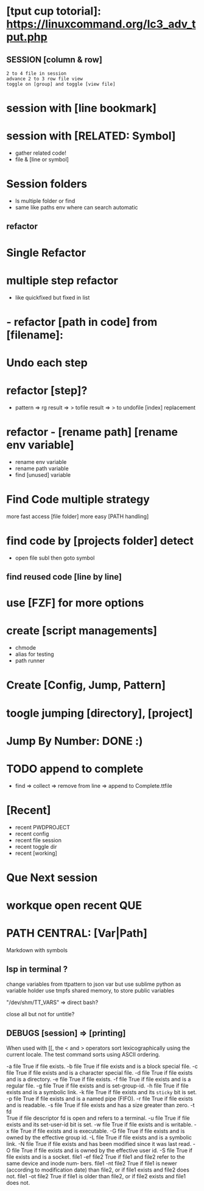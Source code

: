 # [tput cup totorial]: https://linuxcommand.org/lc3_adv_tput.php



## SESSION [column & row]
	2 to 4 file in session
	advance 2 to 3 row file view
	toggle on [group] and toggle [view file]
# 	session with [line bookmark]

# session with [RELATED: Symbol]
[related session]: fast_get_code
- gather related code!
- file & [line or symbol]

# Session folders
- ls multiple folder or find
- same like paths env where can search automatic










## refactor
# Single Refactor
# multiple step refactor
- like quickfixed but fixed in list
# - refactor [path in code] from [filename]:

# Undo each step

# refactor [step]?
- pattern => rg result => > tofile result 
		  => > to undofile [index]
		   replacement

# refactor - [rename path] [rename env variable]
-	rename env variable
-	rename path variable
-	find [unused] variable

















# Find Code multiple strategy
more fast access [file folder] 
more easy [PATH handling]


# find code by [projects folder] detect
- open file subl then goto symbol

## find reused code [line by line]
# use [FZF] for more options















# create [script managements]
- chmode
- alias for testing
- path runner
# Create [Config, Jump, Pattern]

# toogle jumping [directory], [project]

# Jump By Number: DONE :)









# TODO append to complete
- find => collect => remove from line => append to Complete.ttfile



















# [Recent]
- recent PWDPROJECT
- recent config
- recent file session
- recent toggle dir
- recent [working]


# Que Next session

# workque open recent QUE












# PATH CENTRAL: [Var|Path]
Markdown with symbols

## lsp in terminal ?

change variables from ttpattern to json var
but use sublime python as variable holder
use tmpfs shared memory, to store public variables

"/dev/shm/TT_VARS" => direct bash?



close all but not for untitle?









## DEBUGS [session] => [printing]

When  used  with [[, the < and > operators sort lexicographically using
       the current locale.  The test command sorts using ASCII ordering.

-a file
      True if file exists.
-b file
      True if file exists and is a block special file.
-c file
      True if file exists and is a character special file.
-d file
      True if file exists and is a directory.
-e file
      True if file exists.
-f file
      True if file exists and is a regular file.
-g file
      True if file exists and is set-group-id.
-h file
      True if file exists and is a symbolic link.
-k file
      True if file exists and its `sticky` bit is set.
-p file
      True if file exists and is a named pipe (FIFO).
-r file
      True if file exists and is readable.
-s file
      True if file exists and has a size greater than zero.
-t fd  
	True if file descriptor fd is open and refers to a terminal.
-u file
      True if file exists and its set-user-id bit is set.
-w file
      True if file exists and is writable.
-x file
      True if file exists and is executable.
-G file
      True if file exists and is owned by the effective group id.
-L file
      True if file exists and is a symbolic link.
-N file
      True if file exists and has been  modified  since  it  was  last
      read.
-O file
      True if file exists and is owned by the effective user id.
-S file
      True if file exists and is a socket.
file1 -ef file2
      True  if file1 and file2 refer to the same device and inode num‐
      bers.
file1 -nt file2
      True if file1 is newer (according  to  modification  date)  than
      file2, or if file1 exists and file2 does not.
file1 -ot file2
      True  if file1 is older than file2, or if file2 exists and file1
      does not.
